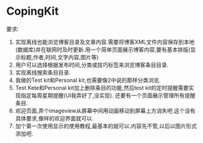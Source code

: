 CopingKit
=========
要求:  
1. 实现离线也能浏览博客目录及文章内容.需要将博客XML文件内容保存到本地(数据库)并在联网时及时更新.用一个简单页面展示博客内容,要有基本排版(显示标题,作者,时间,文字内容,图片等)  
2. 用户可以选择根据发布时间,分类或技巧标签来浏览博客条目目录.  
3. 实现离线搜索条目目录.  
4. 我做的Test kit和Personal kit,也需要像2中说的那样分类浏览.  
5. Test Kete和Personal kit加上删除条目的功能,然后test kit的定时提醒需要实现指定每周星期提醒(UI我弄好了,没实现). 还要有一个页面展示管理所有提醒条目.  
4. 欢迎页面,弄个imageview从屏幕中间用动画移动到屏幕上方消失吧.这个没有具体要求,像样的欢迎界面就可以.  
5. 加个第一次使用显示的使用教程,最基本的就可以.内容先不管,以后以图片形式添加吧.  
